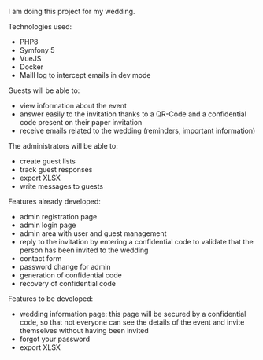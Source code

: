 I am doing this project for my wedding. 

Technologies used:
- PHP8
- Symfony 5
- VueJS
- Docker
- MailHog to intercept emails in dev mode

Guests will be able to:
- view information about the event
- answer easily to the invitation thanks to a QR-Code and a confidential code present on their paper invitation
- receive emails related to the wedding (reminders, important information)

The administrators will be able to:
- create guest lists
- track guest responses
- export XLSX
- write messages to guests

Features already developed:
- admin registration page
- admin login page
- admin area with user and guest management
- reply to the invitation by entering a confidential code to validate that the person has been invited to the wedding
- contact form
- password change for admin
- generation of confidential code
- recovery of confidential code

Features to be developed:
- wedding information page: this page will be secured by a confidential code, so that not everyone can see the details
of the event and invite themselves without having been invited
- forgot your password
- export XLSX
  

